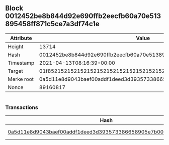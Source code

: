 ## Block 0012452be8b844d92e690ffb2eecfb60a70e513895458ff871c5ce7a3df74c1e

Attribute | Value
--- | ---
Height | 13714
Hash | 0012452be8b844d92e690ffb2eecfb60a70e513895458ff871c5ce7a3df74c1e
Timestamp | 2021-04-13T08:16:39+00:00
Target | 01f8521521521521521521521521521521521521521521521521521521521521
Merke root | 0a5d11e8d9043baef00addf1deed3d393573386658905e7b000b9f48a35ecf2d
Nonce | 89160817

```

```

### Transactions

Hash | Amount
--- | ---
[0a5d11e8d9043baef00addf1deed3d393573386658905e7b000b9f48a35ecf2d](0a5d11e8d9043baef00addf1deed3d393573386658905e7b000b9f48a35ecf2d.md) | 10.00000000 SKEPTI 
